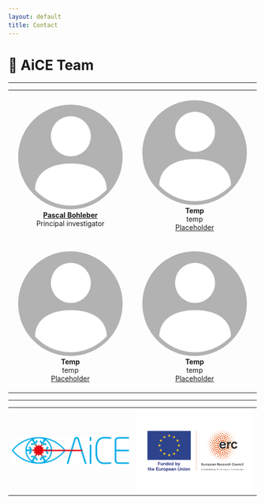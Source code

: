 ```yaml
---
layout: default
title: Contact
---
```


# 👥 AiCE Team

---

<div align="center">

<table>
  <tr>
    <td align="center" style="padding: 20px;">
      <img src="assets/placeholder.png" width="300px" alt="Person 1" style="border-radius: 50%;"/><br />
      <strong> <a href="https://example.com/" target="_blank"> Pascal Bohleber </a>  </strong><br />
      Principal investigator <br />
    </td>
    <td align="center" style="padding: 20px;">
      <img src="assets/placeholder.png" width="300px" alt="Person 2" style="border-radius: 50%;"/><br />
      <strong>Temp</strong><br />
      temp<br />
      <a href="https://example.com/" target="_blank"> Placeholder </a>
    </td>
  </tr>
  <tr>
    <td align="center" style="padding: 20px;">
      <img src="assets/placeholder.png" width="300px" alt="Person 3" style="border-radius: 50%;"/><br />
      <strong>Temp</strong><br />
      temp<br />
      <a href="https://example.com/" target="_blank"> Placeholder </a>
    </td>
    <td align="center" style="padding: 20px;">
      <img src="assets/placeholder.png" width="300px" alt="Person 4" style="border-radius: 50%;"/><br />
      <strong>Temp</strong><br />
      temp<br />
      <a href="https://example.com/" target="_blank"> Placeholder </a>
    </td>
  </tr>
</table>

</div>

---

<table>
  <tr>
    <td>
      <img src="assets/aice.png" width="300px" alt="AiCE Logo" />
    </td>
    <td>
      <img src="assets/erc.png" width="300px" alt="ERC Logo" />
    </td>
  </tr>
</table>

